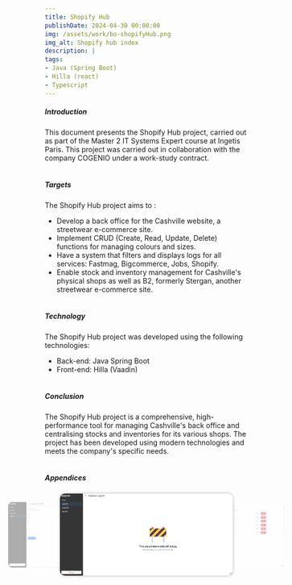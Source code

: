 ```yaml
---
title: Shopify Hub
publishDate: 2024-04-30 00:00:00
img: /assets/work/bo-shopifyHub.png
img_alt: Shopify hub index
description: |
tags:
- Java (Spring Boot)
- Hilla (react)
- Typescript
---
```


##### Introduction
This document presents the Shopify Hub project, carried out as part of the Master 2 IT Systems Expert course at Ingetis
Paris. This project was carried out in collaboration with the company COGENIO under a work-study contract.
<br><br>

##### Targets
The Shopify Hub project aims to :
- Develop a back office for the Cashville website, a streetwear e-commerce site.
- Implement CRUD (Create, Read, Update, Delete) functions for managing colours and sizes.
- Have a system that filters and displays logs for all services: Fastmag, Bigcommerce, Jobs, Shopify.
- Enable stock and inventory management for Cashville's physical shops as well as B2, formerly Stergan, another
streetwear e-commerce site.
<br><br>

##### Technology
The Shopify Hub project was developed using the following technologies:
- Back-end: Java Spring Boot
- Front-end: Hilla (Vaadin)
<br><br>

##### Conclusion
The Shopify Hub project is a comprehensive, high-performance tool for managing Cashville's back office and centralising
stocks and inventories for its various shops. The project has been developed using modern technologies and meets the
company's specific needs.
<br><br>

##### Appendices
<div style="  margin: 0;
  padding: 0;
  width: 100%;
  height: 100%;">
  <div class="container">
    <input type="radio" name="slider" id="item-1" checked>
    <input type="radio" name="slider" id="item-2">
    <input type="radio" name="slider" id="item-3">
    <div class="cards">
      <label class="card" for="item-1" id="bo-1">
        <img src="../../../public/assets/work/appendice-bo/appendice-bo1.png" alt="bo">
      </label>
      <label class="card" for="item-2" id="bo-2">
        <img src="../../../public/assets/work/appendice-bo/appendice-bo2.png" alt="bo">
      </label>
      <label class="card" for="item-3" id="bo-3">
        <img src="../../../public/assets/work/appendice-bo/appendice-bo3.png" alt="bo">
      </label>
    </div>
  </div>
</div>
<style>
  * {
    box-sizing: border-box;
  }
  input[type=radio] {
    display: none;
  }
  .card {
    position: absolute;
    width: 85%;
    left: 0;
    right: 0;
    margin: auto;
    transition: transform .4s ease;
    cursor: pointer;
  }
  .container {
    display: flex;
    justify-content: space-between;
    transform-style: preserve-3d;
    width: 100%;
    height: 350px;
    position: relative;
  }
  .cards {
    margin-bottom: 20px;
  }
  img {
    width: 100%;
    height: 100%;
    border-radius: 10px;
    object-fit: cover;
  }
  #item-1:checked~.cards #bo-3,
  #item-2:checked~.cards #bo-1,
  #item-3:checked~.cards #bo-2 {
    transform: translatex(-40%) scale(.8);
    opacity: .4;
    z-index: 0;
  }
  #item-1:checked~.cards #bo-2,
  #item-2:checked~.cards #bo-3,
  #item-3:checked~.cards #bo-1 {
    transform: translatex(40%) scale(.8);
    opacity: .4;
    z-index: 0;
  }
  #item-1:checked~.cards #bo-1,
  #item-2:checked~.cards #bo-2,
  #item-3:checked~.cards #bo-3 {
    transform: translatex(0) scale(1);
    opacity: 1;
    z-index: 1;
    img {
      box-shadow: 0px 0px 5px 0px rgba(81, 81, 81, 0.47);
    }
  }
</style>